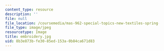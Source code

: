 ```yaml
---
content_type: resource
description: ''
file: null
file_location: /coursemedia/mas-962-special-topics-new-textiles-spring-2010/8b3e873bfe3085ed153a0b84ca671d83_embroidery.jpg
file_type: image/jpeg
resourcetype: Image
title: embroidery.jpg
uid: 8b3e873b-fe30-85ed-153a-0b84ca671d83
---
```

